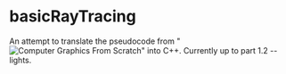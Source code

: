 # basicRayTracing

An attempt to translate the pseudocode from "![Computer Graphics From Scratch](https://gabrielgambetta.com/computer-graphics-from-scratch/)" into C++. Currently up to part 1.2 -- lights.
